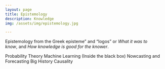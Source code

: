 ```yaml
---
layout: page
title: Epistemology
description: Knowledge
img: /assets/img/epistemology.jpg

---
```


Epistemology from the Greek episteme” and “logos” or _What it was to know_, and _How knowledge is good for the knower_.

Probability Theory
Machine Learning (Inside the black box)
Nowcasting and Forecasting
Big History 
Causality



